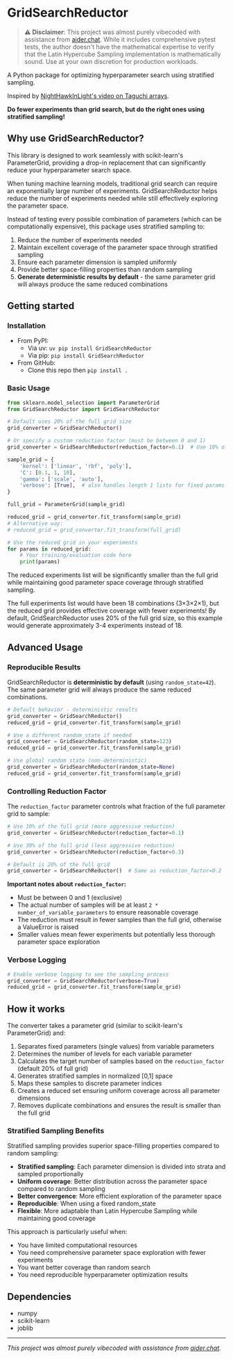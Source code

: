 # GridSearchReductor

> **⚠️ Disclaimer**: This project was almost purely vibecoded with assistance from [aider.chat](https://github.com/Aider-AI/aider/). While it includes comprehensive pytest tests, the author doesn't have the mathematical expertise to verify that the Latin Hypercube Sampling implementation is mathematically sound. Use at your own discretion for production workloads.

A Python package for optimizing hyperparameter search using stratified sampling.

Inspired by [NightHawkInLight's video on Taguchi arrays](https://www.youtube.com/watch?v=5oULEuOoRd0&pp=ygUPdGFndXNoaSBhcnJhYXlz).


**Do fewer experiments than grid search, but do the right ones using stratified sampling!**

## Why use GridSearchReductor?

This library is designed to work seamlessly with scikit-learn's ParameterGrid, providing a drop-in replacement that can significantly reduce your hyperparameter search space.

When tuning machine learning models, traditional grid search can require an exponentially large number of experiments. GridSearchReductor helps reduce the number of experiments needed while still effectively exploring the parameter space.

Instead of testing every possible combination of parameters (which can be computationally expensive), this package uses stratified sampling to:
1. Reduce the number of experiments needed
2. Maintain excellent coverage of the parameter space through stratified sampling
3. Ensure each parameter dimension is sampled uniformly
4. Provide better space-filling properties than random sampling
5. **Generate deterministic results by default** - the same parameter grid will always produce the same reduced combinations

## Getting started

### Installation

* From PyPI:
    * Via uv: `uv pip install GridSearchReductor`
    * Via pip: `pip install GridSearchReductor`
* From GitHub:
    * Clone this repo then `pip install .`

### Basic Usage

```python
from sklearn.model_selection import ParameterGrid
from GridSearchReductor import GridSearchReductor

# Default uses 20% of the full grid size
grid_converter = GridSearchReductor()

# Or specify a custom reduction factor (must be between 0 and 1)
grid_converter = GridSearchReductor(reduction_factor=0.1)  # Use 10% of full grid

sample_grid = {
    'kernel': ['linear', 'rbf', 'poly'],
    'C': [0.1, 1, 10],
    'gamma': ['scale', 'auto'],
    'verbose': [True],  # also handles length 1 lists for fixed params
}

full_grid = ParameterGrid(sample_grid)

reduced_grid = grid_converter.fit_transform(sample_grid)
# Alternative way:
# reduced_grid = grid_converter.fit_transform(full_grid)

# Use the reduced grid in your experiments
for params in reduced_grid:
    # Your training/evaluation code here
    print(params)
```

The reduced experiments list will be significantly smaller than the full grid while maintaining good parameter space coverage through stratified sampling.

The full experiments list would have been 18 combinations (3×3×2×1), but the reduced grid provides effective coverage with fewer experiments! By default, GridSearchReductor uses 20% of the full grid size, so this example would generate approximately 3-4 experiments instead of 18.

## Advanced Usage

### Reproducible Results

GridSearchReductor is **deterministic by default** (using `random_state=42`). The same parameter grid will always produce the same reduced combinations.

```python
# Default behavior - deterministic results
grid_converter = GridSearchReductor()
reduced_grid = grid_converter.fit_transform(sample_grid)

# Use a different random_state if needed
grid_converter = GridSearchReductor(random_state=123)
reduced_grid = grid_converter.fit_transform(sample_grid)

# Use global random state (non-deterministic)
grid_converter = GridSearchReductor(random_state=None)
reduced_grid = grid_converter.fit_transform(sample_grid)
```

### Controlling Reduction Factor

The `reduction_factor` parameter controls what fraction of the full parameter grid to sample:

```python
# Use 10% of the full grid (more aggressive reduction)
grid_converter = GridSearchReductor(reduction_factor=0.1)

# Use 30% of the full grid (less aggressive reduction)
grid_converter = GridSearchReductor(reduction_factor=0.3)

# Default is 20% of the full grid
grid_converter = GridSearchReductor()  # Same as reduction_factor=0.2
```

**Important notes about `reduction_factor`:**
- Must be between 0 and 1 (exclusive)
- The actual number of samples will be at least `2 * number_of_variable_parameters` to ensure reasonable coverage
- The reduction must result in fewer samples than the full grid, otherwise a ValueError is raised
- Smaller values mean fewer experiments but potentially less thorough parameter space exploration

### Verbose Logging

```python
# Enable verbose logging to see the sampling process
grid_converter = GridSearchReductor(verbose=True)
reduced_grid = grid_converter.fit_transform(sample_grid)
```

## How it works

The converter takes a parameter grid (similar to scikit-learn's ParameterGrid) and:
1. Separates fixed parameters (single values) from variable parameters
2. Determines the number of levels for each variable parameter
3. Calculates the target number of samples based on the `reduction_factor` (default 20% of full grid)
4. Generates stratified samples in normalized [0,1] space
5. Maps these samples to discrete parameter indices
6. Creates a reduced set ensuring uniform coverage across all parameter dimensions
7. Removes duplicate combinations and ensures the result is smaller than the full grid

### Stratified Sampling Benefits

Stratified sampling provides superior space-filling properties compared to random sampling:
- **Stratified sampling**: Each parameter dimension is divided into strata and sampled proportionally
- **Uniform coverage**: Better distribution across the parameter space compared to random sampling
- **Better convergence**: More efficient exploration of the parameter space
- **Reproducible**: When using a fixed random_state
- **Flexible**: More adaptable than Latin Hypercube Sampling while maintaining good coverage

This approach is particularly useful when:
- You have limited computational resources
- You need comprehensive parameter space exploration with fewer experiments
- You want better coverage than random search
- You need reproducible hyperparameter optimization results

## Dependencies

- numpy
- scikit-learn
- joblib

---

*This project was almost purely vibecoded with assistance from [aider.chat](https://github.com/Aider-AI/aider/).*

